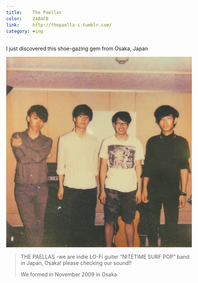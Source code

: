 ```yaml
---
title:    The Paellas
color:    2484CB
link:     http://thepaella-s.tumblr.com/
category: ❤ing
---
```


I just discovered this shoe-gazing gem from Osaka, Japan

<div class="image">
  <img src="/img/the-paellas.jpg">
</div>

  > THE PAELLAS -we are indie LO-Fi guiter “NITETIME SURF POP” band in Japan,
  > Osaka! please checking our sound!!
  >
  > We formed in November 2009 in Osaka.

<div class="embed" data-url="https://soundcloud.com/thepaella-s/long-night-comes">

</div>

<div class="embed" data-url="https://soundcloud.com/thepaella-s/distance">

</div>


